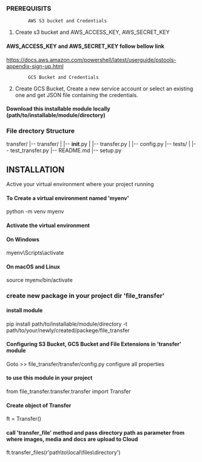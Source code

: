 


###  PREREQUISITS ############

            AWS S3 bucket and Credentials

1. Create s3 bucket and AWS_ACCESS_KEY,  AWS_SECRET_KEY
#### AWS_ACCESS_KEY and AWS_SECRET_KEY follow bellow link
https://docs.aws.amazon.com/powershell/latest/userguide/pstools-appendix-sign-up.html


            GCS Bucket and Credentials
2. Create GCS Bucket, Create a new service account or select an existing one and get JSON file containing the credentials.





#### Download this installable module locally (path/to/installable/module/directory) ###

### File drectory Structure ################

transfer/
|-- transfer/
|   |-- __init__.py
|   |-- transfer.py
|   |-- config.py
|-- tests/
|   |-- test_transfer.py
|-- README.md
|-- setup.py


## INSTALLATION ##############

Active your virtual environment where your project running
#### To Create a virtual environment named 'myenv' 
python -m venv myenv

#### Activate the virtual environment
#### On Windows
myenv\Scripts\activate
#### On macOS and Linux
source myenv/bin/activate

### create new package in your project dir 'file_transfer'
#### install module
pip install path/to/installable/module/directory -t path/to/your/newly/created/packege/file_transfer

#### Configuring S3 Bucket, GCS Bucket and  File Extensions in 'transfer' module
Goto  >>  file_transfer/transfer/config.py
configure all properties

#### to use this module in your project 
from file_transfer.transfer.transfer import Transfer

#### Create object of Transfer 
ft = Transfer()

#### call 'transfer_file' method and pass directory path as parameter from where images, media and docs are upload to Cloud
ft.transfer_files(r'path\to\local\files\directory\')
